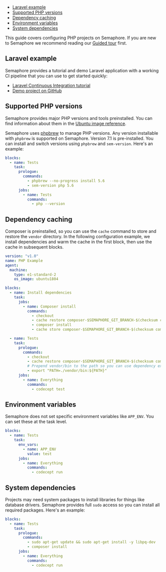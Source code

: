 - [Laravel example](#laravel-example)
- [Supported PHP versions](#supported-php-versions)
- [Dependency caching](#dependency-caching)
- [Environment variables](#environment-variables)
- [System dependencies](#system-dependencies)

This guide covers configuring PHP projects on Semaphore. If you are new to
Semaphore we recommend reading our
[Guided tour](https://docs.semaphoreci.com/article/77-getting-started) first.

## Laravel example

Semaphore provides a tutorial and demo Laravel application with a working
CI pipeline that you can use to get started quickly:

- [Laravel Continuous Integration tutorial][laravel-tutorial]
- [Demo project on GitHub][laravel-demo-project]

## Supported PHP versions

Semaphore provides major PHP versions and tools preinstalled. You can find
information about them in the
[Ubuntu image reference](https://docs.semaphoreci.com/article/32-ubuntu-1804-image#php).

Semaphore uses [phpbrew](https://github.com/phpbrew/phpbrew) to manage
PHP versions. Any version installable with `phpbrew` is supported on
Semaphore. Version 7.1 is pre-installed. You can install and switch
versions using `phpbrew` and `sem-version`.  Here's an example:

``` yaml
blocks:
  - name: Tests
    task:
      prologue:
        commands:
          - phpbrew --no-progress install 5.6
          - sem-version php 5.6
      jobs:
        - name: Tests
          commands:
            - php --version
```

## Dependency caching

Composer is preinstalled, so you can use the `cache` command to store and
restore the `vendor` directory. In the following configuration example, we
install dependencies and warm the cache in the first block, then use the cache
in subsequent blocks.

``` yaml
version: "v1.0"
name: PHP Example
agent:
  machine:
    type: e1-standard-2
    os_image: ubuntu1804

blocks:
  - name: Install dependencies
    task:
      jobs:
        - name: Composer install
          commands:
            - checkout
            - cache restore composer-$SEMAPHORE_GIT_BRANCH-$(checksum composer.lock),composer-$SEMAPHORE_GIT_BRANCH,composer-master
            - composer install
            - cache store composer-$SEMAPHORE_GIT_BRANCH-$(checksum composer.lock) vendor

  - name: Tests
    task:
      prologue:
        commands:
          - checkout
          - cache restore composer-$SEMAPHORE_GIT_BRANCH-$(checksum composer.lock),composer-$SEMAPHORE_GIT_BRANCH,composer-master
          # Prepend vendor/bin to the path so you can use dependency executables
          - export "PATH=./vendor/bin:${PATH}"
      jobs:
        - name: Everything
          commands:
            - codecept test
```

## Environment variables

Semaphore does not set specific environment variables like `APP_ENV`. You can
set these at the task level.

``` yaml
blocks:
  - name: Tests
    task:
      env_vars:
        - name: APP_ENV
          value: test
      jobs:
        - name: Everything
          commands:
            - codecept run
```

## System dependencies

Projects may need system packages to install libraries for things like
database drivers. Semaphore provides full `sudo` access so you can install
all required packages. Here's an example:

``` yaml
blocks:
  - name: Tests
    task:
      prologue:
        commands:
          - sudo apt-get update && sudo apt-get install -y libpq-dev
          - composer install
      jobs:
        - name: Everything
          commands:
            - codecept run
```

[laravel-tutorial]: https://docs.semaphoreci.com/article/114-laravel-php-continuous-integration
[laravel-demo-project]: https://github.com/semaphoreci-demos/semaphore-demo-php-laravel
